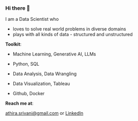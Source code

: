 ### Hi there 👋

I am a Data Scientist who
- loves to solve real world problems in diverse domains
- plays with all kinds of data - structured and unstructured
  
**Toolkit**:

- Machine Learning, Generative AI, LLMs

- Python, SQL

- Data Analysis, Data Wrangling

- Data Visualization, Tableau

- Github, Docker

**Reach me at**: 

[athira.srivani@gmail.com](mailto:athira.srivani@gmail.com) or [LinkedIn](https://www.linkedin.com/in/athira-srivani/)
